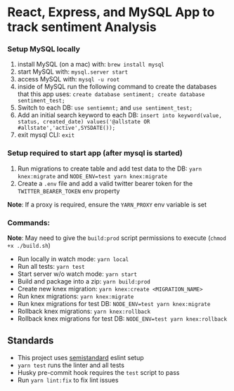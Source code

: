 # React, Express, and MySQL App to track sentiment Analysis

### Setup MySQL locally
1) install MySQL (on a mac) with: `brew install mysql`
1) start MySQL with: `mysql.server start`
1) access MySQL with: `mysql -u root`
1) inside of MySQL run the following command to create the databases that this app uses: `create database sentiment; create database sentiment_test;`
1) Switch to each DB: `use sentiemnt;` and `use sentiment_test;` 
1) Add an initial search keyword to each DB: `insert into keyword(value, status, created_date) values('@allstate OR #allstate','active',SYSDATE());`
1) exit mysql CLI: `exit`

### Setup required to start app (after mysql is started)
1) Run migrations to create table and add test data to the DB: `yarn knex:migrate` and `NODE_ENV=test yarn knex:migrate`
1) Create a `.env` file and add a valid twitter bearer token for the `TWITTER_BEARER_TOKEN` env property

**Note**: If a proxy is required, ensure the `YARN_PROXY` env variable is set

### Commands:
**Note**: May need to give the `build:prod` script permissions to execute (`chmod +x ./build.sh`)
- Run locally in watch mode: `yarn local`
- Run all tests: `yarn test`
- Start server w/o watch mode: `yarn start`
- Build and package into a zip: `yarn build:prod`
- Create new knex migration: `yarn knex:create <MIGRATION_NAME>`
- Run knex migrations: `yarn knex:migrate`
- Run knex migrations for test DB: `NODE_ENV=test yarn knex:migrate`
- Rollback knex migrations: `yarn knex:rollback`
- Rollback knex migrations for test DB: `NODE_ENV=test yarn knex:rollback`

## Standards
- This project uses [semistandard](https://standardjs.com/) eslint setup
- `yarn test` runs the linter and all tests
- Husky pre-commit hook requires the `test` script to pass
- Run `yarn lint:fix` to fix lint issues
